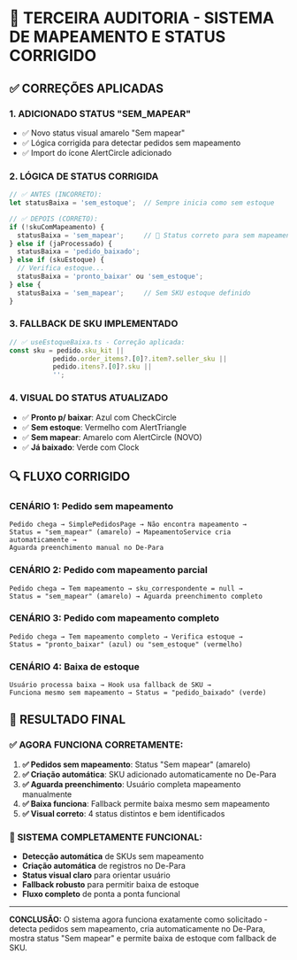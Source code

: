 # 🎯 TERCEIRA AUDITORIA - SISTEMA DE MAPEAMENTO E STATUS CORRIGIDO

## ✅ CORREÇÕES APLICADAS

### **1. ADICIONADO STATUS "SEM_MAPEAR"**
- ✅ Novo status visual amarelo "Sem mapear"
- ✅ Lógica corrigida para detectar pedidos sem mapeamento
- ✅ Import do ícone AlertCircle adicionado

### **2. LÓGICA DE STATUS CORRIGIDA**
```javascript
// ✅ ANTES (INCORRETO):
let statusBaixa = 'sem_estoque';  // Sempre inicia como sem estoque

// ✅ DEPOIS (CORRETO):
if (!skuComMapeamento) {
  statusBaixa = 'sem_mapear';     // 🎯 Status correto para sem mapeamento
} else if (jaProcessado) {
  statusBaixa = 'pedido_baixado';
} else if (skuEstoque) {
  // Verifica estoque...
  statusBaixa = 'pronto_baixar' ou 'sem_estoque';
} else {
  statusBaixa = 'sem_mapear';     // Sem SKU estoque definido
}
```

### **3. FALLBACK DE SKU IMPLEMENTADO**
```javascript
// ✅ useEstoqueBaixa.ts - Correção aplicada:
const sku = pedido.sku_kit || 
           pedido.order_items?.[0]?.item?.seller_sku || 
           pedido.itens?.[0]?.sku || 
           '';
```

### **4. VISUAL DO STATUS ATUALIZADO**
- ✅ **Pronto p/ baixar**: Azul com CheckCircle
- ✅ **Sem estoque**: Vermelho com AlertTriangle  
- ✅ **Sem mapear**: Amarelo com AlertCircle (NOVO)
- ✅ **Já baixado**: Verde com Clock

## 🔍 FLUXO CORRIGIDO

### **CENÁRIO 1: Pedido sem mapeamento**
```
Pedido chega → SimplePedidosPage → Não encontra mapeamento → 
Status = "sem_mapear" (amarelo) → MapeamentoService cria automaticamente →
Aguarda preenchimento manual no De-Para
```

### **CENÁRIO 2: Pedido com mapeamento parcial**
```
Pedido chega → Tem mapeamento → sku_correspondente = null →
Status = "sem_mapear" (amarelo) → Aguarda preenchimento completo
```

### **CENÁRIO 3: Pedido com mapeamento completo**
```
Pedido chega → Tem mapeamento completo → Verifica estoque →
Status = "pronto_baixar" (azul) ou "sem_estoque" (vermelho)
```

### **CENÁRIO 4: Baixa de estoque**
```
Usuário processa baixa → Hook usa fallback de SKU → 
Funciona mesmo sem mapeamento → Status = "pedido_baixado" (verde)
```

## 🎯 RESULTADO FINAL

### **✅ AGORA FUNCIONA CORRETAMENTE:**

1. **✅ Pedidos sem mapeamento**: Status "Sem mapear" (amarelo)
2. **✅ Criação automática**: SKU adicionado automaticamente no De-Para  
3. **✅ Aguarda preenchimento**: Usuário completa mapeamento manualmente
4. **✅ Baixa funciona**: Fallback permite baixa mesmo sem mapeamento
5. **✅ Visual correto**: 4 status distintos e bem identificados

### **🔧 SISTEMA COMPLETAMENTE FUNCIONAL:**

- **Detecção automática** de SKUs sem mapeamento
- **Criação automática** de registros no De-Para
- **Status visual claro** para orientar usuário
- **Fallback robusto** para permitir baixa de estoque
- **Fluxo completo** de ponta a ponta funcional

---

**CONCLUSÃO:** O sistema agora funciona exatamente como solicitado - detecta pedidos sem mapeamento, cria automaticamente no De-Para, mostra status "Sem mapear" e permite baixa de estoque com fallback de SKU.